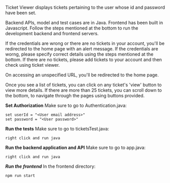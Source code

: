 Ticket Viewer displays tickets pertaining to the user whose id and password have been set.

Backend APIs, model and test cases are in Java.
Frontend has been built in Javascript.
Follow the steps mentioned at the bottom to run the development backend and frontend servers.

If the credentials are wrong or there are no tickets in your account, you'll be redirected to the home page with an alert message.
If the credentials are worng, please specify correct details using the steps mentioned at the bottom.
If there are no tickets, please add tickets to your account and then check using ticket viewer.

On accessing an unspecified URL, you'll be redirected to the home page.

Once you see a list of tickets, you can click on any ticket's 'view' button to view more details. If there are more than 25 tickets, you can scroll down to the bottom, to navigate through the pages using buttons provided.


**Set Authorization**
Make sure to go to Authentication.java:
```
set userId = "<User email address>"
set password = "<User password>"
```

**Run the tests**
Make sure to go to ticketsTest.java:
```
right click and run java
```

**Run the backend application and API**
Make sure to go to app.java:
```
right click and run java
```

***Run the frontend***
In the frontend directory:
```
npm run start
```